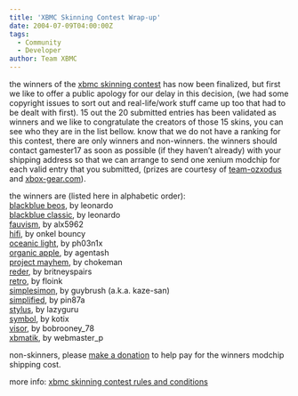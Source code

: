 ```yaml
---
title: 'XBMC Skinning Contest Wrap-up'
date: 2004-07-09T04:00:00Z
tags:
  - Community
  - Developer
author: Team XBMC
---
```

the winners of the [xbmc skinning contest](http://www.xboxmediaplayer.de/cgi-bin/forums/ikonboard.pl?act=st;f=1;t=3115) has now been finalized, but first we like to offer a public apology for our delay in this decision, (we had some copyright issues to sort out and real-life/work stuff came up too that had to be dealt with first). 15 out the 20 submitted entries has been validated as winners and we like to congratulate the creators of those 15 skins, you can see who they are in the list bellow. know that we do not have a ranking for this contest, there are only winners and non-winners. the winners should contact gamester17 as soon as possible (if they haven’t already) with your shipping address so that we can arrange to send one xenium modchip for each valid entry that you submitted, (prizes are courtesy of [team-ozxodus](http://www.ozxodus.com) and [xbox-gear.com](https://www.xbox.com/)).

 the winners are (listed here in alphabetic order):  
[blackblue beos](http://www.xbox-skins.net/?download=1718), by leonardo  
[blackblue classic](http://www.xbox-skins.net/?download=1721), by leonardo  
[fauvism](http://www.xbox-skins.net/?download=1715), by alx5962  
[hifi](http://www.xbox-skins.net/?download=1625), by onkel bouncy  
[oceanic light](http://www.xbox-skins.net/?download=1640), by ph03n1x  
[organic apple](http://www.xbox-skins.net/?download=1613), by agentash  
[project mayhem](https://critikill.net/), by chokeman  
[reder](http://www.xbox-skins.net/?download=1596), by britneyspairs  
[retro](http://www.xbox-skins.net/?download=1479), by floink  
[simplesimon](http://www.xbox-skins.net/?download=1725), by guybrush (a.k.a. kaze-san)  
[simplified](http://www.xbox-skins.net/?download=1643), by pin87a  
[stylus](http://www.xbox-skins.net/?download=1645), by lazyguru  
[symbol](http://www.xbox-skins.net/?download=1712), by kotix  
[visor](http://www.xbox-skins.net/?download=1343), by bobrooney\_78  
[xbmatik](http://www.xbox-skins.net/?download=1599), by webmaster\_p

 non-skinners, please [make a donation](https://www.paypal.com/xclick/business=erwin_beckers@hotmail.com&no_shipping=1&item_name=xbmc+skin+contest+donation) to help pay for the winners modchip shipping cost.

 more info: [xbmc skinning contest rules and conditions](http://www.xboxmediaplayer.de/cgi-bin/forums/ikonboard.pl?act=st;f=1;t=3115)

 